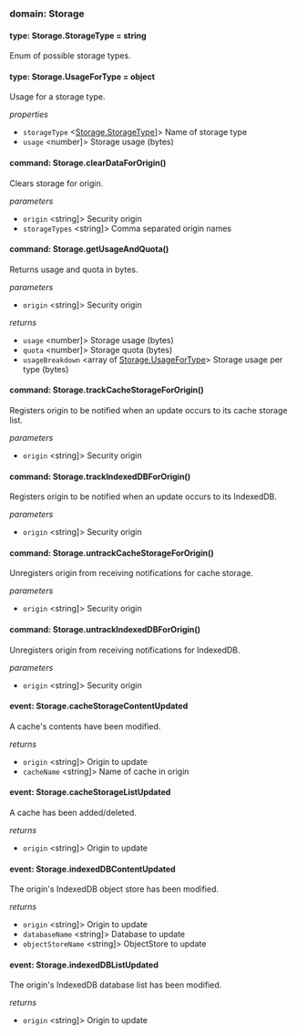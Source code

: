 
### domain: Storage

#### type: Storage.StorageType = string

Enum of possible storage types.

#### type: Storage.UsageForType = object

Usage for a storage type.

*properties*
  - `storageType` <[Storage.StorageType]]> Name of storage type
  - `usage` <number]> Storage usage (bytes)

#### command: Storage.clearDataForOrigin()

Clears storage for origin.

*parameters*
- `origin` <string]> Security origin
- `storageTypes` <string]> Comma separated origin names

#### command: Storage.getUsageAndQuota()

Returns usage and quota in bytes.

*parameters*
- `origin` <string]> Security origin

*returns*
- `usage` <number]> Storage usage (bytes)
- `quota` <number]> Storage quota (bytes)
- `usageBreakdown` <array of [Storage.UsageForType]> Storage usage per type (bytes)

#### command: Storage.trackCacheStorageForOrigin()

Registers origin to be notified when an update occurs to its cache storage list.

*parameters*
- `origin` <string]> Security origin

#### command: Storage.trackIndexedDBForOrigin()

Registers origin to be notified when an update occurs to its IndexedDB.

*parameters*
- `origin` <string]> Security origin

#### command: Storage.untrackCacheStorageForOrigin()

Unregisters origin from receiving notifications for cache storage.

*parameters*
- `origin` <string]> Security origin

#### command: Storage.untrackIndexedDBForOrigin()

Unregisters origin from receiving notifications for IndexedDB.

*parameters*
- `origin` <string]> Security origin

#### event: Storage.cacheStorageContentUpdated

A cache's contents have been modified.

*returns*
- `origin` <string]> Origin to update
- `cacheName` <string]> Name of cache in origin

#### event: Storage.cacheStorageListUpdated

A cache has been added/deleted.

*returns*
- `origin` <string]> Origin to update

#### event: Storage.indexedDBContentUpdated

The origin's IndexedDB object store has been modified.

*returns*
- `origin` <string]> Origin to update
- `databaseName` <string]> Database to update
- `objectStoreName` <string]> ObjectStore to update

#### event: Storage.indexedDBListUpdated

The origin's IndexedDB database list has been modified.

*returns*
- `origin` <string]> Origin to update

[Storage.StorageType]: storage.md#storagestoragetype
[Storage.UsageForType]: storage.md#storageusagefortype